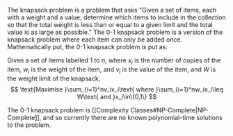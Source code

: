 The knapsack problem is a problem that asks "Given a set of items, each with a weight and a value, determine which items to include in the collection so that the total weight is less than or equal to a given limit and the total value is as large as possible." The 0-1 knapsack problem is a version of the knapsack problem where each item can only be added once. Mathematically put, the 0-1 knapsack problem is put as:

Given a set of items labelled 1 to $n$, where $x_i$ is the number of copies of the item, $w_i$ is the weight of the item, and $v_i$ is the value of the item, and $W$ is the weight limit of the knapsack,
$$
\text{Maximise }\sum_{i=1}^nv_ix_i\text{ where }\sum_{i=1}^nw_ix_i\leq W\text{ and }x_i\in\{0,1\}
$$

The 0-1 knapsack problem is [[Complexity Classes#NP-Complete|NP-Complete]], and so currently there are no known polynomial-time solutions to the problem.